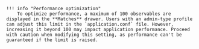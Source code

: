     !!! info "Performance optimization"
        To optimize performance, a maximum of 100 observables are displayed in the **Matches** drawer. Users with an admin-type profile can adjust this limit in the `application.conf` file. However, increasing it beyond 100 may impact application performance. Proceed with caution when modifying this setting, as performance can't be guaranteed if the limit is raised.